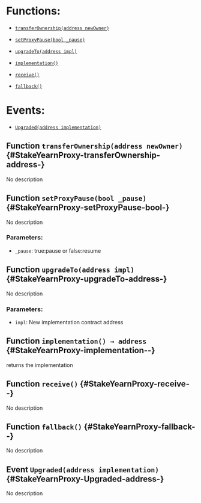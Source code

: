 # Functions:

- [`transferOwnership(address newOwner)`](#StakeYearnProxy-transferOwnership-address-)

- [`setProxyPause(bool _pause)`](#StakeYearnProxy-setProxyPause-bool-)

- [`upgradeTo(address impl)`](#StakeYearnProxy-upgradeTo-address-)

- [`implementation()`](#StakeYearnProxy-implementation--)

- [`receive()`](#StakeYearnProxy-receive--)

- [`fallback()`](#StakeYearnProxy-fallback--)

# Events:

- [`Upgraded(address implementation)`](#StakeYearnProxy-Upgraded-address-)

## Function `transferOwnership(address newOwner)` {#StakeYearnProxy-transferOwnership-address-}

No description

## Function `setProxyPause(bool _pause)` {#StakeYearnProxy-setProxyPause-bool-}

No description

### Parameters:

- `_pause`: true:pause or false:resume

## Function `upgradeTo(address impl)` {#StakeYearnProxy-upgradeTo-address-}

No description

### Parameters:

- `impl`: New implementation contract address

## Function `implementation() → address` {#StakeYearnProxy-implementation--}

returns the implementation

## Function `receive()` {#StakeYearnProxy-receive--}

No description

## Function `fallback()` {#StakeYearnProxy-fallback--}

No description

## Event `Upgraded(address implementation)` {#StakeYearnProxy-Upgraded-address-}

No description
